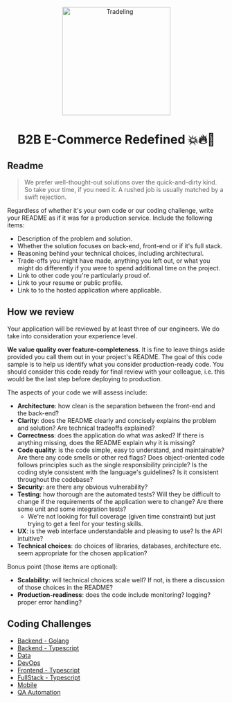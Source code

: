 <p align="center">
<a href="https://tradeling.com"><img src="https://c8n.tradeling.com/assets/svgs/tradeling-logo.svg" alt="Tradeling" width="250"/></a>
</p>

<h1 align="center">B2B E-Commerce Redefined 💥🔥🚀</h1>

Readme
------
> We prefer well-thought-out solutions over the quick-and-dirty kind. So take your time, if you need it. A rushed job is usually matched by a swift rejection.

Regardless of whether it's your own code or our coding challenge, write your README as if it was for a production service. Include the following items:

* Description of the problem and solution.
* Whether the solution focuses on back-end, front-end or if it's full stack.
* Reasoning behind your technical choices, including architectural.
* Trade-offs you might have made, anything you left out, or what you might do differently if you were to spend additional time on the project.
* Link to other code you're particularly proud of.
* Link to your resume or public profile.
* Link to to the hosted application where applicable.

How we review
-------------

Your application will be reviewed by at least three of our engineers. We do take into consideration your experience level.

**We value quality over feature-completeness**. It is fine to leave things aside provided you call them out in your project's README. The goal of this code sample is to help us identify what you consider production-ready code. You should consider this code ready for final review with your colleague, i.e. this would be the last step before deploying to production.

The aspects of your code we will assess include:

* **Architecture**: how clean is the separation between the front-end and the back-end?
* **Clarity**: does the README clearly and concisely explains the problem and solution? Are technical tradeoffs explained?
* **Correctness**: does the application do what was asked? If there is anything missing, does the README explain why it is missing?
* **Code quality**: is the code simple, easy to understand, and maintainable?  Are there any code smells or other red flags? Does object-oriented code follows principles such as the single responsibility principle? Is the coding style consistent with the language's guidelines? Is it consistent throughout the codebase?
* **Security**: are there any obvious vulnerability?
* **Testing**: how thorough are the automated tests? Will they be difficult to change if the requirements of the application were to change? Are there some unit and some integration tests?
	* We're not looking for full coverage (given time constraint) but just trying to get a feel for your testing skills.
* **UX**: is the web interface understandable and pleasing to use? Is the API intuitive?
* **Technical choices**: do choices of libraries, databases, architecture etc. seem appropriate for the chosen application?

Bonus point (those items are optional):

* **Scalability**: will technical choices scale well? If not, is there a discussion of those choices in the README?
* **Production-readiness**: does the code include monitoring? logging? proper error handling?

Coding Challenges
----------------
- [Backend - Golang](./backend-golang/readme.md)
- [Backend - Typescript](./backend-typescript/readme.md)
- [Data](./data/readme.md)
- [DevOps](https://github.com/tradeling/coding-task-devops)
- [Frontend - Typescript](./frontend-typescript/readme.md)
- [FullStack - Typescript](./fullstack-typescript/readme.md)
- [Mobile](./mobile/readme.md)
- [QA Automation](./qa-automation/readme.md)
